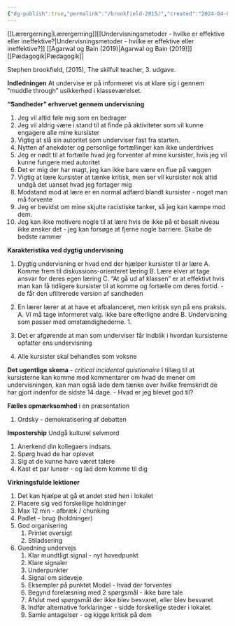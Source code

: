 ```yaml
---
{"dg-publish":true,"permalink":"/brookfield-2015/","created":"2024-04-07T13:38:31.000+02:00","updated":"2025-04-17T14:54:47.134+02:00"}
---
```


[[Lærergerning\|Lærergerning]][[Undervisningsmetoder - hvilke er effektive eller ineffektive?\|Undervisningsmetoder - hvilke er effektive eller ineffektive?]]
[[Agarwal og Bain (2019)\|Agarwal og Bain (2019)]]
[[Pædagogik\|Pædagogik]]

Stephen brookfield, (2015), The skilfull teacher, 3. udgave.

**Indledningen**
At undervise er på informeret vis at klare sig i gennem “muddle through” usikkerhed i klasseværelset. 

**“Sandheder” erhvervet gennem undervisning**
1. Jeg vil altid føle mig som en bedrager
2. Jeg vil aldrig være i stand til at finde på aktiviteter som vil kunne engagere alle mine kursister 
3. Vigtig at slå sin autoritet som underviser fast fra starten.
4. Nytten af anekdoter og personlige fortællinger kan ikke underdrives
5. Jeg er nødt til at fortælle hvad jeg forventer af mine kursister, hvis jeg vil kunne fungere med autoritet
6. Det er mig der har magt, jeg kan ikke bare være en flue på væggen 
7. Vigtig at lære kursister at tænke kritisk, men ser vil kursister nok altid undgå det uanset hvad jeg fortager mig
8. Modstand mod at lære er en normal adfærd blandt kursister - noget man må forvente 
9. Jeg er bevidst om mine skjulte racistiske tanker, så jeg kan kæmpe mod dem.
10. Jeg kan ikke motivere nogle til at lære hvis de ikke på et basalt niveau ikke ønsker det - jeg kan forsøge at fjerne nogle barriere. Skabe de bedste rammer

**Karakteristika ved dygtig undervisning**
1. Dygtig undervisning er hvad end der hjælper kursister til ar lære
     A. Komme frem til diskussions-orienteret læring
     B. Lære elver at tage ansvar for deres egen læring
     C. “At gå ud af klassen” er at effektivt hvis man kan få tidligere kursister til at komme og fortælle om deres fortid. - de får den ufiltrerede version af sandheden
     
1. En lærer lærer at at have et afbalanceret, men kritisk syn på ens praksis.
     A. Ví må tage informeret valg. ikke bare efterligne andre
     B. Undervisning som passer med omstændighederne. 
             1.
             
1. Det er afgørende at man som underviser får indblik i hvordan kursisterne opfatter ens undervisning 
2. Alle kursister skal behandles som voksne 

**Det ugentlige skema** - *critical incidental quistionaire* 
I tillæg til at kursisterne kan komme med kommentarer om hvad de mener om undervisningen, kan man også lade dem tænke over hvilke fremskridt de har gjort indenfor de sidste 14 dage.
	- Hvad er jeg blevet god til?

**Fælles opmærksomhed** i en præsentation 
1. Ordsky - demokratisering af debatten 

**Impostership**
Undgå kulturel selvmord 
1. Anerkend din kollegaers indsats.
2. Spørg hvad de har oplevet 
3. Sig at de kunne have været talere 
4. Kast et par lunser - og lad dem komme til dig

**Virkningsfulde lektioner**
1. Det kan hjælpe at gå et andet sted hen i lokalet 
2.  Placere sig ved forskellige holdninger 
3. Max 12 min - afbræk / chunking 
4. Padlet - brug (holdninger) 
5. God organisering
     1. Printet oversigt 
     2. Stiladsering
6. Guedning undervejs
   1. Klar mundtligt signal - nyt hovedpunkt 
   2. Klare signaler
   3. Underpunkter
   4. Signal om sideveje 
   5. Eksempler på punktet
Model - hvad der forventes 
     1. Begynd forelæsning med 2 spørgsmål - ikke bare tale 
     2. Afslut med spørgsmål der ikke blev besvaret, eller blev besvaret
     3. Indfør alternative forklaringer - sidde forskellige steder i lokalet. 
     4. Samle antagelser - og kigge kritisk på dem








